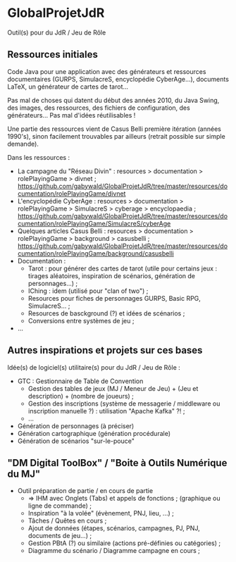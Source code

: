 # GlobalProjetJdR

Outil(s) pour du JdR / Jeu de Rôle

## Ressources initiales

Code Java pour une application avec des générateurs et ressources documentaires (GURPS, SimulacreS, encyclopédie CyberAge...), documents LaTeX, un générateur de cartes de tarot... 

Pas mal de choses qui datent du début des années 2010, du Java Swing, des images, des ressources, des fichiers de configuration, des générateurs... Pas mal d'idées réutilisables !

Une partie des ressources vient de Casus Belli première itération (années 1990's), sinon facilement trouvables par ailleurs (retrait possible sur simple demande). 

Dans les ressources : 
  * La campagne du "Réseau Divin" : resources > documentation > rolePlayingGame > divnet ; https://github.com/gabywald/GlobalProjetJdR/tree/master/resources/documentation/rolePlayingGame/divnet
  * L'encyclopédie CyberAge : resources > documentation > rolePlayingGame > SimulacreS > cyberage > encyclopaedia ; https://github.com/gabywald/GlobalProjetJdR/tree/master/resources/documentation/rolePlayingGame/SimulacreS/cyberAge
  * Quelques articles Casus Belli : resources > documentation > rolePlayingGame > background > casusbelli ; https://github.com/gabywald/GlobalProjetJdR/tree/master/resources/documentation/rolePlayingGame/background/casusbelli
  * Documentation : 
    * Tarot : pour générer des cartes de tarot (utile pour certains jeux : tirages aléatoires, inspiration de scénarios, génération de personnages...) ; 
    * IChing : idem (utilisé pour "clan of two") ; 
    * Resources pour fiches de personnages GURPS, Basic RPG, SimulacreS... ; 
    * Resources de basckground (?) et idées de scénarios ; 
    * Conversions entre systèmes de jeu ; 
  * ... 

## Autres inspirations et projets sur ces bases

Idée(s) de logiciel(s) utilitaire(s) pour du JdR / Jeu de Rôle : 
  * GTC : Gestionnaire de Table de Convention
    * Gestion des tables de jeux (MJ / Meneur de Jeu) + (Jeu et description) + (nombre de joueurs) ; 
    * Gestion des inscriptions (système de messagerie / middleware ou inscription manuelle ?) : utilisation "Apache Kafka" ?! ; 
    * ... 
  * Génération de personnages (à préciser)
  * Génération cartographique (génération procédurale)
  * Génération de scénarios "sur-le-pouce"

## "DM Digital ToolBox" / "Boite à Outils Numérique du MJ"

  * Outil préparation de partie / en cours de partie
    * => IHM avec Onglets (Tabs) et appels de fonctions ; (graphique ou ligne de commande) ; 
    * Inspiration "à la volée" (évènement, PNJ, lieu, ...) ; 
    * Tâches / Quêtes en cours ; 
    * Ajout de données (étapes, scénarios, campagnes, PJ, PNJ, documents de jeu...) ; 
    * Gestion PBtA (?) ou similaire (actions pré-définies ou catégories) ; 
    * Diagramme du scénario / Diagramme campagne en cours ; 


